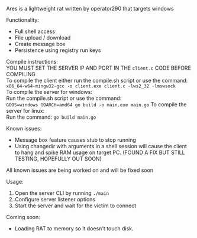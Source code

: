Ares is a lightweight rat written by operator290 that targets windows

Functionality:
 + Full shell access
 + File upload / download
 + Create message box
 + Persistence using registry run keys

Compile instructions:<br>
 YOU MUST SET THE SERVER IP AND PORT IN THE `client.c` CODE BEFORE COMPILING <br>
 To compile the client either run the compile.sh script or use the command: <br> `x86_64-w64-mingw32-gcc -o client.exe client.c -lws2_32 -lmswsock` <br>
 To compile the server for windows: <br>
  Run the compile.sh script or use the command: <br> `GOOS=windows GOARCH=amd64 go build -o main.exe main.go`
 To compile the server for linux:<br>
  Run the command: `go build main.go`

Known issues:<br>
 + Message box feature causes stub to stop running
 + Using changedir with arguments in a shell session will cause the client to hang and spike RAM usage on target PC. (FOUND A FIX BUT STILL TESTING, HOPEFULLY OUT SOON)

All known issues are being worked on and will be fixed soon

Usage:
 1. Open the server CLI by running `./main`
 2. Configure server listener options
 3. Start the server and wait for the victim to connect

Coming soon:
 + Loading RAT to memory so it doesn't touch disk. 
